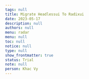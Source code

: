 ```yaml
---
tags: null
title: Migrate Headlessui To Radixui
date: 2023-05-17
description: null
authors: null
menu: radar
menu: null
toc: null
notice: null
type: null
show_frontmatter: true
status: Trial
note: null
person: Khac Vy
---
```


